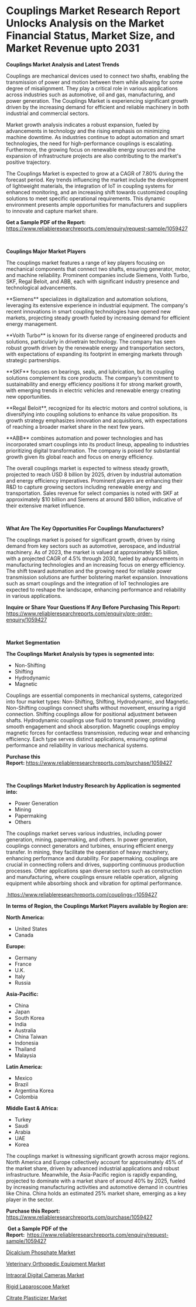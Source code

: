 <p><h1>Couplings Market Research Report Unlocks Analysis on the Market Financial Status, Market Size, and Market Revenue upto 2031</h1></p><p><strong>Couplings Market Analysis and Latest Trends</strong></p>
<p><p>Couplings are mechanical devices used to connect two shafts, enabling the transmission of power and motion between them while allowing for some degree of misalignment. They play a critical role in various applications across industries such as automotive, oil and gas, manufacturing, and power generation. The Couplings Market is experiencing significant growth driven by the increasing demand for efficient and reliable machinery in both industrial and commercial sectors.</p><p>Market growth analysis indicates a robust expansion, fueled by advancements in technology and the rising emphasis on minimizing machine downtime. As industries continue to adopt automation and smart technologies, the need for high-performance couplings is escalating. Furthermore, the growing focus on renewable energy sources and the expansion of infrastructure projects are also contributing to the market's positive trajectory.</p><p>The Couplings Market is expected to grow at a CAGR of 7.80% during the forecast period. Key trends influencing the market include the development of lightweight materials, the integration of IoT in coupling systems for enhanced monitoring, and an increasing shift towards customized coupling solutions to meet specific operational requirements. This dynamic environment presents ample opportunities for manufacturers and suppliers to innovate and capture market share.</p></p>
<p><strong>Get a Sample PDF of the Report:&nbsp;</strong> <a href="https://www.reliableresearchreports.com/enquiry/request-sample/1059427?utm_campaign=8&utm_medium=2&utm_source=Github&utm_content=ia&utm_term=05112024&utm_id=couplings">https://www.reliableresearchreports.com/enquiry/request-sample/1059427</a></p>
<p>&nbsp;</p>
<p><strong>Couplings Major Market Players</strong></p>
<p><p>The couplings market features a range of key players focusing on mechanical components that connect two shafts, ensuring generator, motor, and machine reliability. Prominent companies include Siemens, Voith Turbo, SKF, Regal Beloit, and ABB, each with significant industry presence and technological advancements.</p><p>**Siemens** specializes in digitalization and automation solutions, leveraging its extensive experience in industrial equipment. The company's recent innovations in smart coupling technologies have opened new markets, projecting steady growth fueled by increasing demand for efficient energy management.</p><p>**Voith Turbo** is known for its diverse range of engineered products and solutions, particularly in drivetrain technology. The company has seen robust growth driven by the renewable energy and transportation sectors, with expectations of expanding its footprint in emerging markets through strategic partnerships.</p><p>**SKF** focuses on bearings, seals, and lubrication, but its coupling solutions complement its core products. The company’s commitment to sustainability and energy efficiency positions it for strong market growth, with emerging trends in electric vehicles and renewable energy creating new opportunities.</p><p>**Regal Beloit**, recognized for its electric motors and control solutions, is diversifying into coupling solutions to enhance its value proposition. Its growth strategy emphasizes innovation and acquisitions, with expectations of reaching a broader market share in the next few years.</p><p>**ABB** combines automation and power technologies and has incorporated smart couplings into its product lineup, appealing to industries prioritizing digital transformation. The company is poised for substantial growth given its global reach and focus on energy efficiency.</p><p>The overall couplings market is expected to witness steady growth, projected to reach USD 8 billion by 2025, driven by industrial automation and energy efficiency imperatives. Prominent players are enhancing their R&D to capture growing sectors including renewable energy and transportation. Sales revenue for select companies is noted with SKF at approximately $10 billion and Siemens at around $80 billion, indicative of their extensive market influence.</p></p>
<p>&nbsp;</p>
<p><strong>What Are The Key Opportunities For Couplings Manufacturers?</strong></p>
<p><p>The couplings market is poised for significant growth, driven by rising demand from key sectors such as automotive, aerospace, and industrial machinery. As of 2023, the market is valued at approximately $5 billion, with a projected CAGR of 4.5% through 2030, fueled by advancements in manufacturing technologies and an increasing focus on energy efficiency. The shift toward automation and the growing need for reliable power transmission solutions are further bolstering market expansion. Innovations such as smart couplings and the integration of IoT technologies are expected to reshape the landscape, enhancing performance and reliability in various applications.</p></p>
<p><strong>Inquire or Share Your Questions If Any Before Purchasing This Report:</strong> <a href="https://www.reliableresearchreports.com/enquiry/pre-order-enquiry/1059427?utm_campaign=8&utm_medium=2&utm_source=Github&utm_content=ia&utm_term=05112024&utm_id=couplings">https://www.reliableresearchreports.com/enquiry/pre-order-enquiry/1059427</a></p>
<p>&nbsp;</p>
<p><strong>Market Segmentation</strong></p>
<p><strong>The Couplings Market Analysis by types is segmented into:</strong></p>
<p><ul><li>Non-Shifting</li><li>Shifting</li><li>Hydrodynamic</li><li>Magnetic</li></ul></p>
<p><p>Couplings are essential components in mechanical systems, categorized into four market types: Non-Shifting, Shifting, Hydrodynamic, and Magnetic. Non-Shifting couplings connect shafts without movement, ensuring a rigid connection. Shifting couplings allow for positional adjustment between shafts. Hydrodynamic couplings use fluid to transmit power, providing smooth engagement and shock absorption. Magnetic couplings employ magnetic forces for contactless transmission, reducing wear and enhancing efficiency. Each type serves distinct applications, ensuring optimal performance and reliability in various mechanical systems.</p></p>
<p><strong>Purchase this Report:&nbsp;</strong><a href="https://www.reliableresearchreports.com/purchase/1059427?utm_campaign=8&utm_medium=2&utm_source=Github&utm_content=ia&utm_term=05112024&utm_id=couplings">https://www.reliableresearchreports.com/purchase/1059427</a></p>
<p>&nbsp;</p>
<p><strong>The Couplings Market Industry Research by Application is segmented into:</strong></p>
<p><ul><li>Power Generation</li><li>Mining</li><li>Papermaking</li><li>Others</li></ul></p>
<p><p>The couplings market serves various industries, including power generation, mining, papermaking, and others. In power generation, couplings connect generators and turbines, ensuring efficient energy transfer. In mining, they facilitate the operation of heavy machinery, enhancing performance and durability. For papermaking, couplings are crucial in connecting rollers and drives, supporting continuous production processes. Other applications span diverse sectors such as construction and manufacturing, where couplings ensure reliable operation, aligning equipment while absorbing shock and vibration for optimal performance.</p></p>
<p><a href="https://www.reliableresearchreports.com/couplings-r1059427?utm_campaign=8&utm_medium=2&utm_source=Github&utm_content=ia&utm_term=05112024&utm_id=couplings">&nbsp;https://www.reliableresearchreports.com/couplings-r1059427</a></p>
<p><strong>In terms of Region, the Couplings Market Players available by Region are:</strong></p>
<p>
    <p> <strong> North America: </strong>
        <ul>
            <li>United States</li>
            <li>Canada</li>
        </ul>
        </p> 
    <p> <strong> Europe: </strong>
        <ul>
            <li>Germany</li>
            <li>France</li>
            <li>U.K.</li>
            <li>Italy</li>
            <li>Russia</li>
        </ul>
        </p> 
    <p> <strong> Asia-Pacific: </strong>
        <ul>
            <li>China</li>
            <li>Japan</li>
            <li>South Korea</li>
            <li>India</li>
            <li>Australia</li>
            <li>China Taiwan</li>
            <li>Indonesia</li>
            <li>Thailand</li>
            <li>Malaysia</li>
        </ul>
        </p> 
    <p> <strong> Latin America: </strong>
        <ul>
            <li>Mexico</li>
            <li>Brazil</li>
            <li>Argentina Korea</li>
            <li>Colombia</li>
        </ul>
        </p> 
    <p> <strong> Middle East & Africa: </strong>
        <ul>
            <li>Turkey</li>
            <li>Saudi</li>
            <li>Arabia</li>
            <li>UAE</li>
            <li>Korea</li>
        </ul>
    </p>
    </p>
<p><p>The couplings market is witnessing significant growth across major regions. North America and Europe collectively account for approximately 45% of the market share, driven by advanced industrial applications and robust infrastructure. Meanwhile, the Asia-Pacific region is rapidly expanding, projected to dominate with a market share of around 40% by 2025, fueled by increasing manufacturing activities and automotive demand in countries like China. China holds an estimated 25% market share, emerging as a key player in the sector.</p></p>
<p><strong>Purchase this Report: </strong><a href="https://www.reliableresearchreports.com/purchase/1059427?utm_campaign=8&utm_medium=2&utm_source=Github&utm_content=ia&utm_term=05112024&utm_id=couplings">https://www.reliableresearchreports.com/purchase/1059427</a></p>
<p>&nbsp;<strong>Get a Sample PDF of the Report:&nbsp;&nbsp;</strong><a href="https://www.reliableresearchreports.com/enquiry/request-sample/1059427?utm_campaign=8&utm_medium=2&utm_source=Github&utm_content=ia&utm_term=05112024&utm_id=couplings">https://www.reliableresearchreports.com/enquiry/request-sample/1059427</a></p>
<p><strong></strong></p>
<p><p><a href="https://github.com/stumpefzclearez/Market-Research-Report-List-1/blob/main/dicalcium-phosphate-market.md?utm_campaign=8&utm_medium=2&utm_source=Github&utm_content=ia&utm_term=05112024&utm_id=couplings">Dicalcium Phosphate Market</a></p><p><a href="https://issuu.com/reportprime-2/docs/veterinary-orthopedic-equipment-mar_ad98bedbf543fa?utm_campaign=8&utm_medium=2&utm_source=Github&utm_content=ia&utm_term=05112024&utm_id=couplings">Veterinary Orthopedic Equipment Market</a></p><p><a href="https://issuu.com/reportprime-2/docs/intraoral-digital-cameras-market-si_2af36bcbbfcdb7?utm_campaign=8&utm_medium=2&utm_source=Github&utm_content=ia&utm_term=05112024&utm_id=couplings">Intraoral Digital Cameras Market</a></p><p><a href="https://issuu.com/reportprime-2/docs/rigid-laparoscope-market-size-2030._3cf9b82215e7da?utm_campaign=8&utm_medium=2&utm_source=Github&utm_content=ia&utm_term=05112024&utm_id=couplings">Rigid Laparoscope Market</a></p><p><a href="https://github.com/loftinirkaakcsu/Market-Research-Report-List-1/blob/main/citrate-plasticizer-market.md?utm_campaign=8&utm_medium=2&utm_source=Github&utm_content=ia&utm_term=05112024&utm_id=couplings">Citrate Plasticizer Market</a></p></p>